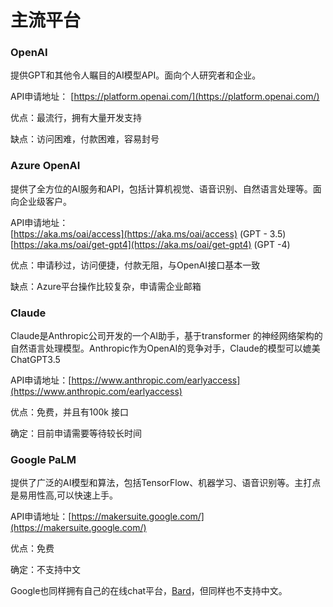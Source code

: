 # 主流平台

### OpenAI

提供GPT和其他令人瞩目的AI模型API。面向个人研究者和企业。

API申请地址： [https://platform.openai.com/](https://platform.openai.com/)

优点：最流行，拥有大量开发支持

缺点：访问困难，付款困难，容易封号



### Azure OpenAI

提供了全方位的AI服务和API，包括计算机视觉、语音识别、自然语言处理等。面向企业级客户。

API申请地址：\
[https://aka.ms/oai/access](https://aka.ms/oai/access) (GPT - 3.5)\
[https://aka.ms/oai/get-gpt4](https://aka.ms/oai/get-gpt4) (GPT -4)

优点：申请秒过，访问便捷，付款无阻，与OpenAI接口基本一致

缺点：Azure平台操作比较复杂，申请需企业邮箱



### Claude

Claude是Anthropic公司开发的一个AI助手，基于transformer 的神经网络架构的自然语言处理模型。Anthropic作为OpenAI的竞争对手，Claude的模型可以媲美ChatGPT3.5

API申请地址：[https://www.anthropic.com/earlyaccess](https://www.anthropic.com/earlyaccess)

优点：免费，并且有100k 接口

确定：目前申请需要等待较长时间



### Google PaLM

提供了广泛的AI模型和算法，包括TensorFlow、机器学习、语音识别等。主打点是易用性高,可以快速上手。

API申请地址：[https://makersuite.google.com/](https://makersuite.google.com/)

优点：免费

确定：不支持中文

Google也同样拥有自己的在线chat平台，[Bard](https://bard.google.com/)，但同样也不支持中文。



